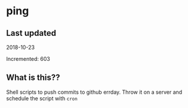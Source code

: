 # ping

## Last updated
2018-10-23

Incremented: 603

## What is this??
Shell scripts to push commits to github errday. Throw it on a server and schedule the script with `cron`
